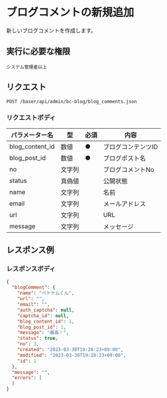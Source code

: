 # ブログコメントの新規追加

新しいブログコメントを作成します。


## 実行に必要な権限

```
システム管理者以上
```

## リクエスト
```
POST /baser/api/admin/bc-blog/blog_comments.json
```

### リクエストボディ

| パラメーター名   | 型   | 必須  | 内容                |
|-----------|-----|-----|-------------------|
| blog_content_id   | 数値 | ●   | ブログコンテンツID  |
| blog_post_id   | 数値 | ●   | ブログポスト名  |
| no   | 文字列 |     | ブログコメントNo  |
| status   | 真偽値 |     | 公開状態  |
| name   | 文字列 |     | 名前  |
| email   | 文字列 |     | メールアドレス  |
| url   | 文字列 |     | URL  |
| message   | 文字列 |     | メッセージ  |

## レスポンス例

### レスポンスボディ

```json
{
  "blogComment": {
    "name": "ベトナムくん",
    "url": "",
    "email": "",
    "auth_captcha": null,
    "captcha_id": null,
    "blog_content_id": 1,
    "blog_post_id": 1,
    "message": "最高！",
    "status": true,
    "no": 3,
    "created": "2023-03-30T19:28:23+09:00",
    "modified": "2023-03-30T19:28:23+09:00",
    "id": 1
  },
  "message": "",
  "errors": [
  ]
}

```
